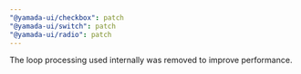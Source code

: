 ```yaml
---
"@yamada-ui/checkbox": patch
"@yamada-ui/switch": patch
"@yamada-ui/radio": patch
---
```


The loop processing used internally was removed to improve performance.
